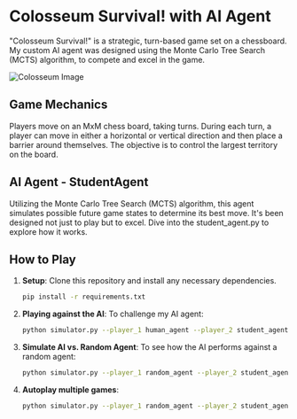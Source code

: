 # Colosseum Survival! with AI Agent

"Colosseum Survival!" is a strategic, turn-based game set on a chessboard. My custom AI agent was designed using the Monte Carlo Tree Search (MCTS) algorithm, to compete and excel in the game.

![Colosseum Image](https://cdn.britannica.com/36/162636-050-932C5D49/Colosseum-Rome-Italy.jpg?w=690&h=388&c=crop)

## Game Mechanics

Players move on an MxM chess board, taking turns. During each turn, a player can move in either a horizontal or vertical direction and then place a barrier around themselves. The objective is to control the largest territory on the board.

## AI Agent - StudentAgent

Utilizing the Monte Carlo Tree Search (MCTS) algorithm, this agent simulates possible future game states to determine its best move. It's been designed not just to play but to excel. Dive into the student_agent.py to explore how it works.

## How to Play

1. **Setup**: Clone this repository and install any necessary dependencies.

    ```bash
    pip install -r requirements.txt
    ```

2. **Playing against the AI**: To challenge my AI agent:

    ```bash
    python simulator.py --player_1 human_agent --player_2 student_agent --display
    ```

3. **Simulate AI vs. Random Agent**: To see how the AI performs against a random agent:

    ```bash
    python simulator.py --player_1 random_agent --player_2 student_agent --display
    ```

4. **Autoplay multiple games**:

    ```bash
    python simulator.py --player_1 random_agent --player_2 student_agent --autoplay
    ```
